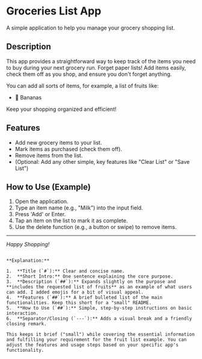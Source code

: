 # Groceries List App

A simple application to help you manage your grocery shopping list.

## Description

This app provides a straightforward way to keep track of the items you need to buy during your next grocery run. Forget paper lists! Add items easily, check them off as you shop, and ensure you don't forget anything.

You can add all sorts of items, for example, a list of fruits like:

*   🍌 Bananas

Keep your shopping organized and efficient!

## Features

*   Add new grocery items to your list.
*   Mark items as purchased (check them off).
*   Remove items from the list.
*   (Optional: Add any other simple, key features like "Clear List" or "Save List")

## How to Use (Example)

1.  Open the application.
2.  Type an item name (e.g., "Milk") into the input field.
3.  Press 'Add' or Enter.
4.  Tap an item on the list to mark it as complete.
5.  Use the delete function (e.g., a button or swipe) to remove items.

---

*Happy Shopping!*
```

**Explanation:**

1.  **Title (`#`):** Clear and concise name.
2.  **Short Intro:** One sentence explaining the core purpose.
3.  **Description (`##`):** Expands slightly on the purpose and **includes the requested list of fruits** as an example of what users can add. I added emojis for a bit of visual appeal.
4.  **Features (`##`):** A brief bulleted list of the main functionalities. Keep this short for a "small" README.
5.  **How to Use (`##`):** Simple, step-by-step instructions on basic interaction.
6.  **Separator/Closing (`---`):** Adds a visual break and a friendly closing remark.

This keeps it brief ("small") while covering the essential information and fulfilling your requirement for the fruit list example. You can adjust the features and usage steps based on your specific app's functionality.
